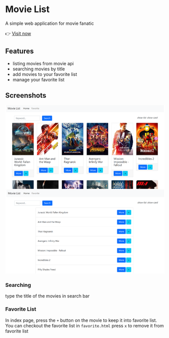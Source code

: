 # Movie List
A simple web application for movie fanatic

👉 [Visit now](https://pt-huang.github.io/my-movie-list/)

## Features
- listing movies from movie api
- searching movies by title
- add movies to your favorite list
- manage your favorite list

## Screenshots
![image](https://github.com/PT-HUANG/ac_projects/blob/main/card.png)
![image](https://github.com/PT-HUANG/ac_projects/blob/main/list.png)

### Searching
type the title of the movies in search bar
### Favorite List
In index page, press the `+` button on the movie to keep it into favorite list.
You can checkout the favorite list in `favorite.html`
press `x` to remove it from favorite list
